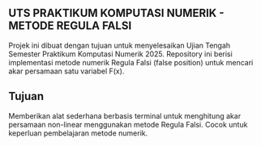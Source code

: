 **UTS PRAKTIKUM KOMPUTASI NUMERIK - METODE REGULA FALSI**
-----------------------
Projek ini dibuat dengan tujuan untuk menyelesaikan Ujian Tengah Semester Praktikum Komputasi Numerik 2025. Repository ini berisi implementasi metode numerik Regula Falsi (false position) untuk mencari akar persamaan satu variabel F(x).

Tujuan
-------
Memberikan alat sederhana berbasis terminal untuk menghitung akar persamaan non-linear menggunakan metode Regula Falsi. Cocok untuk keperluan pembelajaran metode numerik.

